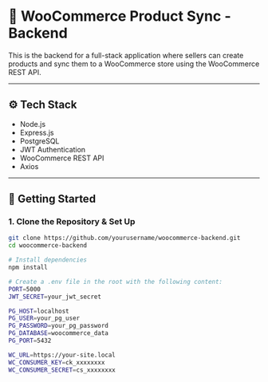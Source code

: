 # 🧠 WooCommerce Product Sync - Backend

This is the backend for a full-stack application where sellers can create products and sync them to a WooCommerce store using the WooCommerce REST API.

---

## ⚙️ Tech Stack

- Node.js
- Express.js
- PostgreSQL
- JWT Authentication
- WooCommerce REST API
- Axios

---

## 🚀 Getting Started

### 1. Clone the Repository & Set Up

```bash
git clone https://github.com/yourusername/woocommerce-backend.git
cd woocommerce-backend

# Install dependencies
npm install

# Create a .env file in the root with the following content:
PORT=5000
JWT_SECRET=your_jwt_secret

PG_HOST=localhost
PG_USER=your_pg_user
PG_PASSWORD=your_pg_password
PG_DATABASE=woocommerce_data
PG_PORT=5432

WC_URL=https://your-site.local
WC_CONSUMER_KEY=ck_xxxxxxxx
WC_CONSUMER_SECRET=cs_xxxxxxxx
